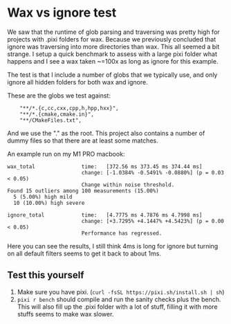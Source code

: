 # Wax vs ignore test

We saw that the runtime of glob parsing and traversing was pretty high for projects with .pixi folders for wax.
Because we previously concluded that ignore was traversing into more directories than wax.
This all seemed a bit strange.
I setup a quick benchmark to assess with a large pixi folder what happens and I see a wax taken ~=100x as long as ignore
for this example.

The test is that I include a number of globs that we typically use, and only ignore all hidden folders for both wax and ignore.

These are the globs we test against:

```
    "**/*.{c,cc,cxx,cpp,h,hpp,hxx}",
    "**/*.{cmake,cmake.in}",
    "**/CMakeFiles.txt",
```

And we use the "." as the root.
This project also contains a number of dummy files so that there are at least some matches.

An example run on my M1 PRO macbook:

```
wax_total               time:   [372.56 ms 373.45 ms 374.44 ms]
                        change: [-1.0384% -0.5491% -0.0880%] (p = 0.03 < 0.05)
                        Change within noise threshold.
Found 15 outliers among 100 measurements (15.00%)
  5 (5.00%) high mild
  10 (10.00%) high severe

ignore_total            time:   [4.7775 ms 4.7876 ms 4.7998 ms]
                        change: [+3.7295% +4.1447% +4.5423%] (p = 0.00 < 0.05)
                        Performance has regressed.
```

Here you can see the results, I still think 4ms is long for ignore but turning on all default filters seems to get it back to about 1ms.

## Test this yourself

1. Make sure you have pixi. (`curl -fsSL https://pixi.sh/install.sh | sh`)
2. `pixi r bench` should compile and run the sanity checks plus the bench. This will also fill up the .pixi folder with a lot of stuff, filling it with more stuffs seems to make wax slower.
